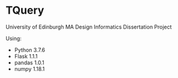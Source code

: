# TQuery
University of Edinburgh MA Design Informatics Dissertation Project

Using:
* Python 3.7.6
* Flask 1.1.1
* pandas 1.0.1
* numpy 1.18.1
